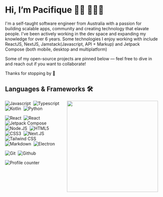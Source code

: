 # Hi, I’m Pacifique 👋🏾 👨🏾‍💻

I'm a self-taught software engineer from Australia with a passion for building scalable apps, community and creating technology that elavate people. I've been actively working in the dev space and expanding my knowledge for over 6 years. Some technologies I enjoy working with include ReactJS, NextJS, Jamstack(Javascript, API + Markup) and Jetpack Compose (both mobile, desktop and multiplatform)

Some of my open-source projects are pinned below — feel free to dive in and reach out if you want to collaborate!

Thanks for stopping by 🌱

## Languages & Frameworks 🛠

<img src="https://github-readme-stats.vercel.app/api/top-langs/?username=M0ssi-P&langs_count=10" align="right" width="300px">

![Javascript](https://img.shields.io/badge/-Javascript-2f1a47?style=flat&logo=javascript)&nbsp;
![Typescript](https://img.shields.io/badge/-Typescript-2f1a47?style=flat&logo=typescript)&nbsp;
![Kotlin](https://img.shields.io/badge/Kotlin-2f1a47?style=flat&logo=kotlin)&nbsp;
![Python](https://img.shields.io/badge/-Python-2f1a47?style=flat&logo=python)&nbsp;

![React](https://img.shields.io/badge/-React-2f1a47?style=flat&logo=react)&nbsp;
![React](https://img.shields.io/badge/-React%20Native-2f1a47?style=flat&logo=react)&nbsp;
![Jetpack Compose](https://img.shields.io/badge/-Jetpackcompose-2f1a47?style=flat&logo=jetpackcompose)&nbsp;
![Node.JS](https://img.shields.io/badge/-Node.JS-2f1a47?style=flat&logo=node.js)&nbsp;
![HTML5](https://img.shields.io/badge/-HTML5-2f1a47?style=flat&logo=html5)&nbsp;  
![CSS3](https://img.shields.io/badge/-CSS3-2f1a47?style=flat&logo=css3&logoColor=039be5)&nbsp;
![Next.JS](https://img.shields.io/badge/-Next.JS-2f1a47?style=flat&logo=next.js)&nbsp;
![Tailwind CSS](https://img.shields.io/badge/-Tailwind%20CSS-2f1a47?style=flat&logo=tailwindcss)&nbsp;  
![Markdown](https://img.shields.io/badge/-Markdown-2f1a47?style=flat&logo=markdown)&nbsp;
![Electron](https://img.shields.io/badge/-Electron-2f1a47?style=flat&logo=electron)&nbsp;

![Git](https://img.shields.io/badge/-Git-2f1a47?style=flat&logo=git)&nbsp;
![Github](https://img.shields.io/badge/-Github-2f1a47?style=flat&logo=github)&nbsp;

![Profile counter](https://moe-counter.glitch.me/get/@M0ssi-P)
